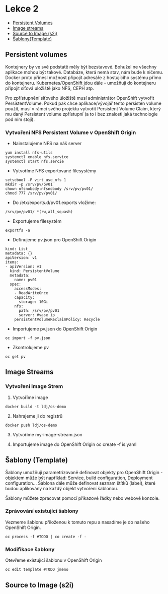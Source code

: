 # Lekce 2


* [Persistent Volumes](##Persistent-volumes)
* [Image streams](##Image-streams)
* [Source to Image (s2i)](##Source-to-Image-(s2i))
* [Šablony(Template)](##Šablony-(Template))

## Persistent volumes
Kontejnery by ve své podstatě měly být bezstavové. Bohužel ne všechny aplikace mohou být takové. Databáze, která nemá stav, nám bude k ničemu. Docker proto přinesl možnost připojit adresáře z hostujícího systému přímo do kontejneru. Kubernetes/OpenShift jdou dále - umožňují do kontejneru připojít síťová uložiště jako NFS, CEPH atp.

Pro zpřístupnění síťového úložiště musí administrátor OpenShift vytvořit PersistentVolume. Pokud pak chce aplikace/vývojář tento persisten volume použít, musí v rámci svého projektu vytvořit Persistent Volume Claim, který mu daný Persistent volume zpřístupní (a to i bez znalosti jaká technologie pod ním stojí).

### Vytvoření NFS Persistent Volume v OpenShift Origin

* Nainstalujeme NFS na náš server
```
yum install nfs-utils
systemctl enable nfs.service
systemctl start nfs.sercie
```

* Vytvoříme NFS exportované filesystémy
```
setsebool -P virt_use_nfs 1
mkdir -p /srv/pv/pv01 
chown nfsnobody:nfsnobody /srv/pv/pv01/
chmod 777 /srv/pv/pv01/
```

* Do /etx/exports.d/pv01.exports vložíme:
```
/srv/pv/pv01/ *(rw,all_squash)
```

* Exportujeme filesystém
```
exportfs -a
```

* Definujeme pv.json pro OpenShift Origin
```
kind: List
metadata: {}
apiVersion: v1
items:
- apiVersion: v1
  kind: PersistentVolume
  metadata:
    name: pv01
  spec:
    accessModes:
    - ReadWriteOnce
    capacity:
      storage: 10Gi
    nfs:
      path: /srv/pv/pv01
      server: #vase ip
    persistentVolumeReclaimPolicy: Recycle
```

* Importujeme pv.json do OpenShift Origin
```
oc import -f pv.json
```

* Zkontrolujeme pv
```
oc get pv
```


## Image Streams

### Vytvoření Image Strem

1. Vytvoříme image 
```
docker build -t ldj/os-demo
```

2. Nahrajeme ji do registrů
```
docker push ldj/os-demo
```

3. Vytvoříme my-image-stream.json


4. Importujeme image do OpenShift Origin
oc create -f is.yaml



## Šablony (Template)
Šablony umožňují parametrizovaně definovat objekty pro OpenShift Origin - objektem může být například: Service, build configuration, Deployment configuration... Šablona dále může definovat seznam štítků (label), které budou aplikovány na každý objekt vytvoření šablonou.

Šablony můžete zpracovat pomocí přikazové řádky nebo webové konzole.


### Zprávování existující šablony
Vezmeme šablonu přiloženou k tomuto repu a nasadíme je do našeho OpenShift Origin.
```
oc process -f #TODO | co create -f -
```

### Modifikace šablony
Otevřeme existující šablonu v OpenShift Origin
```
oc edit template #TODO jmeno
```
## Source to Image (s2i)
